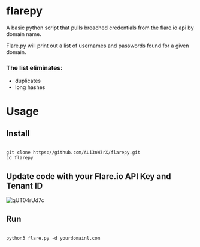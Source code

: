 # flarepy
A basic python script that pulls breached credentials from the flare.io api by domain name.

Flare.py will print out a list of usernames and passwords found for a given domain.

### The list eliminates:

- duplicates
- long hashes

# Usage
## Install

```

git clone https://github.com/ALi3nW3rX/flarepy.git
cd flarepy

```
## Update code with your Flare.io API Key and Tenant ID

![qUT04rUd7c](https://github.com/ALi3nW3rX/flarepy/assets/56691594/f92c8c64-110a-4143-adc0-ef3ba2084e4a)


## Run

```

python3 flare.py -d yourdomainl.com

```




